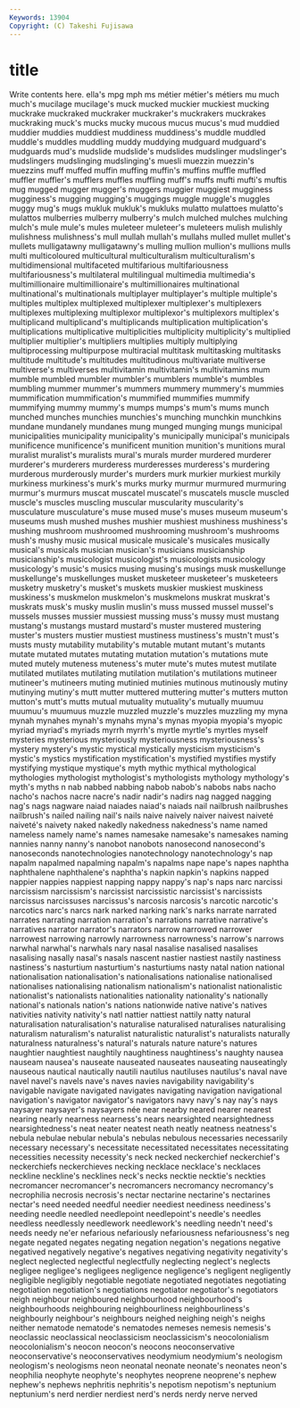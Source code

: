 ```yaml
---
Keywords: 13904 
Copyright: (C) Takeshi Fujisawa
---
```


# title

Write contents here.
ella's mpg mph ms métier métier's métiers mu much much's
mucilage mucilage's muck mucked muckier muckiest mucking muckrake muckraked muckraker
muckraker's muckrakers muckrakes muckraking muck's mucks mucky mucous mucus mucus's
mud muddied muddier muddies muddiest muddiness muddiness's muddle muddled muddle's
muddles muddling muddy muddying mudguard mudguard's mudguards mud's mudslide mudslide's
mudslides mudslinger mudslinger's mudslingers mudslinging mudslinging's muesli muezzin muezzin's muezzins
muff muffed muffin muffing muffin's muffins muffle muffled muffler muffler's
mufflers muffles muffling muff's muffs mufti mufti's muftis mug mugged
mugger mugger's muggers muggier muggiest mugginess mugginess's mugging mugging's muggings
muggle muggle's muggles muggy mug's mugs mukluk mukluk's mukluks mulatto
mulattoes mulatto's mulattos mulberries mulberry mulberry's mulch mulched mulches mulching
mulch's mule mule's mules muleteer muleteer's muleteers mulish mulishly mulishness
mulishness's mull mullah mullah's mullahs mulled mullet mullet's mullets mulligatawny
mulligatawny's mulling mullion mullion's mullions mulls multi multicoloured multicultural multiculturalism
multiculturalism's multidimensional multifaceted multifarious multifariousness multifariousness's multilateral multilingual multimedia multimedia's
multimillionaire multimillionaire's multimillionaires multinational multinational's multinationals multiplayer multiplayer's multiple multiple's
multiples multiplex multiplexed multiplexer multiplexer's multiplexers multiplexes multiplexing multiplexor multiplexor's
multiplexors multiplex's multiplicand multiplicand's multiplicands multiplication multiplication's multiplications multiplicative multiplicities
multiplicity multiplicity's multiplied multiplier multiplier's multipliers multiplies multiply multiplying multiprocessing
multipurpose multiracial multitask multitasking multitasks multitude multitude's multitudes multitudinous multivariate
multiverse multiverse's multiverses multivitamin multivitamin's multivitamins mum mumble mumbled mumbler
mumbler's mumblers mumble's mumbles mumbling mummer mummer's mummers mummery mummery's
mummies mummification mummification's mummified mummifies mummify mummifying mummy mummy's mumps
mumps's mum's mums munch munched munches munchies munchies's munching munchkin
munchkins mundane mundanely mundanes mung munged munging mungs municipal municipalities
municipality municipality's municipally municipal's municipals munificence munificence's munificent munition munition's
munitions mural muralist muralist's muralists mural's murals murder murdered murderer
murderer's murderers murderess murderesses murderess's murdering murderous murderously murder's murders
murk murkier murkiest murkily murkiness murkiness's murk's murks murky murmur
murmured murmuring murmur's murmurs muscat muscatel muscatel's muscatels muscle muscled
muscle's muscles muscling muscular muscularity muscularity's musculature musculature's muse mused
muse's muses museum museum's museums mush mushed mushes mushier mushiest
mushiness mushiness's mushing mushroom mushroomed mushrooming mushroom's mushrooms mush's mushy
music musical musicale musicale's musicales musically musical's musicals musician musician's
musicians musicianship musicianship's musicologist musicologist's musicologists musicology musicology's music's musics
musing musing's musings musk muskellunge muskellunge's muskellunges musket musketeer musketeer's
musketeers musketry musketry's musket's muskets muskier muskiest muskiness muskiness's muskmelon
muskmelon's muskmelons muskrat muskrat's muskrats musk's musky muslin muslin's muss
mussed mussel mussel's mussels musses mussier mussiest mussing muss's mussy
must mustang mustang's mustangs mustard mustard's muster mustered mustering muster's
musters mustier mustiest mustiness mustiness's mustn't must's musts musty mutability
mutability's mutable mutant mutant's mutants mutate mutated mutates mutating mutation
mutation's mutations mute muted mutely muteness muteness's muter mute's mutes
mutest mutilate mutilated mutilates mutilating mutilation mutilation's mutilations mutineer mutineer's
mutineers muting mutinied mutinies mutinous mutinously mutiny mutinying mutiny's mutt
mutter muttered muttering mutter's mutters mutton mutton's mutt's mutts mutual
mutuality mutuality's mutually muumuu muumuu's muumuus muzzle muzzled muzzle's muzzles
muzzling my myna mynah mynahes mynah's mynahs myna's mynas myopia
myopia's myopic myriad myriad's myriads myrrh myrrh's myrtle myrtle's myrtles
myself mysteries mysterious mysteriously mysteriousness mysteriousness's mystery mystery's mystic mystical
mystically mysticism mysticism's mystic's mystics mystification mystification's mystified mystifies mystify
mystifying mystique mystique's myth mythic mythical mythological mythologies mythologist mythologist's
mythologists mythology mythology's myth's myths n nab nabbed nabbing nabob
nabob's nabobs nabs nacho nacho's nachos nacre nacre's nadir nadir's
nadirs nag nagged nagging nag's nags nagware naiad naiades naiad's
naiads nail nailbrush nailbrushes nailbrush's nailed nailing nail's nails naive
naively naiver naivest naiveté naiveté's naivety naked nakedly nakedness nakedness's
name named nameless namely name's names namesake namesake's namesakes naming
nannies nanny nanny's nanobot nanobots nanosecond nanosecond's nanoseconds nanotechnologies nanotechnology
nanotechnology's nap napalm napalmed napalming napalm's napalms nape nape's napes
naphtha naphthalene naphthalene's naphtha's napkin napkin's napkins napped nappier nappies
nappiest napping nappy nappy's nap's naps narc narcissi narcissism narcissism's
narcissist narcissistic narcissist's narcissists narcissus narcissuses narcissus's narcosis narcosis's narcotic
narcotic's narcotics narc's narcs nark narked narking nark's narks narrate
narrated narrates narrating narration narration's narrations narrative narrative's narratives narrator
narrator's narrators narrow narrowed narrower narrowest narrowing narrowly narrowness narrowness's
narrow's narrows narwhal narwhal's narwhals nary nasal nasalise nasalised nasalises
nasalising nasally nasal's nasals nascent nastier nastiest nastily nastiness nastiness's
nasturtium nasturtium's nasturtiums nasty natal nation national nationalisation nationalisation's nationalisations
nationalise nationalised nationalises nationalising nationalism nationalism's nationalist nationalistic nationalist's nationalists
nationalities nationality nationality's nationally national's nationals nation's nations nationwide native
native's natives nativities nativity nativity's natl nattier nattiest nattily natty
natural naturalisation naturalisation's naturalise naturalised naturalises naturalising naturalism naturalism's naturalist
naturalistic naturalist's naturalists naturally naturalness naturalness's natural's naturals nature nature's
natures naughtier naughtiest naughtily naughtiness naughtiness's naughty nausea nauseam nausea's
nauseate nauseated nauseates nauseating nauseatingly nauseous nautical nautically nautili nautilus
nautiluses nautilus's naval nave navel navel's navels nave's naves navies
navigability navigability's navigable navigate navigated navigates navigating navigation navigational navigation's
navigator navigator's navigators navy navy's nay nay's nays naysayer naysayer's
naysayers née near nearby neared nearer nearest nearing nearly nearness
nearness's nears nearsighted nearsightedness nearsightedness's neat neater neatest neath neatly
neatness neatness's nebula nebulae nebular nebula's nebulas nebulous necessaries necessarily
necessary necessary's necessitate necessitated necessitates necessitating necessities necessity necessity's neck
necked neckerchief neckerchief's neckerchiefs neckerchieves necking necklace necklace's necklaces neckline
neckline's necklines neck's necks necktie necktie's neckties necromancer necromancer's necromancers
necromancy necromancy's necrophilia necrosis necrosis's nectar nectarine nectarine's nectarines nectar's
need needed needful needier neediest neediness neediness's needing needle needled
needlepoint needlepoint's needle's needles needless needlessly needlework needlework's needling needn't
need's needs needy ne'er nefarious nefariously nefariousness nefariousness's neg negate
negated negates negating negation negation's negations negative negatived negatively negative's
negatives negativing negativity negativity's neglect neglected neglectful neglectfully neglecting neglect's
neglects negligee negligee's negligees negligence negligence's negligent negligently negligible negligibly
negotiable negotiate negotiated negotiates negotiating negotiation negotiation's negotiations negotiator negotiator's
negotiators neigh neighbour neighboured neighbourhood neighbourhood's neighbourhoods neighbouring neighbourliness neighbourliness's
neighbourly neighbour's neighbours neighed neighing neigh's neighs neither nematode nematode's
nematodes nemeses nemesis nemesis's neoclassic neoclassical neoclassicism neoclassicism's neocolonialism neocolonialism's
neocon neocon's neocons neoconservative neoconservative's neoconservatives neodymium neodymium's neologism neologism's
neologisms neon neonatal neonate neonate's neonates neon's neophilia neophyte neophyte's
neophytes neoprene neoprene's nephew nephew's nephews nephritis nephritis's nepotism nepotism's
neptunium neptunium's nerd nerdier nerdiest nerd's nerds nerdy nerve nerved
